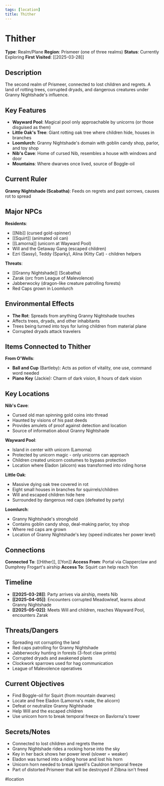 ```yaml
---
tags: [location]
title: Thither
---
```


# Thither

**Type**: Realm/Plane
**Region**: Prismeer (one of three realms)
**Status**: Currently Exploring
**First Visited**: [[2025-03-28]]

## Description

The second realm of Prismeer, connected to lost children and regrets. A land of rotting trees, corrupted dryads, and dangerous creatures under Granny Nightshade's influence.

## Key Features

- **Wayward Pool**: Magical pool only approachable by unicorns (or those disguised as them)
- **Little Oak's Tree**: Giant rotting oak tree where children hide, houses in branches
- **Loomlurch**: Granny Nightshade's domain with goblin candy shop, parlor, and toy shop
- **Nib's Cave**: Home of cursed Nib, resembles a house with windows and door
- **Mountains**: Where dwarves once lived, source of Boggle-oil

## Current Ruler

**Granny Nightshade (Scabatha)**: Feeds on regrets and past sorrows, causes rot to spread

## Major NPCs

**Residents**:
- [[Nib]] (cursed gold-spinner)
- [[Squirt]] (animated oil can)
- [[Lamorna]] (unicorn at Wayward Pool)
- Will and the Getaway Gang (escaped children)
- Ezri (Sassy), Teddy (Sparky), Alina (Kitty Cat) - children helpers

**Threats**:
- [[Granny Nightshade]] (Scabatha)
- Zarak (orc from League of Malevolence)
- Jabberwocky (dragon-like creature patrolling forests)
- Red Caps grown in Loomlurch

## Environmental Effects

- **The Rot**: Spreads from anything Granny Nightshade touches
- Affects trees, dryads, and other inhabitants
- Trees being turned into toys for luring children from material plane
- Corrupted dryads attack travelers

## Items Connected to Thither

**From O'Wells**:
- **Ball and Cup** (Bartleby): Acts as potion of vitality, one use, command word needed
- **Piano Key** (Jackie): Charm of dark vision, 8 hours of dark vision

## Key Locations

**Nib's Cave**:
- Cursed old man spinning gold coins into thread
- Haunted by visions of his past deeds
- Provides amulets of proof against detection and location
- Source of information about Granny Nightshade

**Wayward Pool**:
- Island in center with unicorn (Lamorna)
- Protected by unicorn magic - only unicorns can approach
- Children created unicorn costumes to bypass protection
- Location where Eladon (alicorn) was transformed into riding horse

**Little Oak**:
- Massive dying oak tree covered in rot
- Eight small houses in branches for squirrels/children
- Will and escaped children hide here
- Surrounded by dangerous red caps (defeated by party)

**Loomlurch**:
- Granny Nightshade's stronghold
- Contains goblin candy shop, deal-making parlor, toy shop
- Where red caps are grown
- Location of Granny Nightshade's key (speed indicates her power level)

## Connections

**Connected To**: [[Hither]], [[Yon]]
**Access From**: Portal via Clapperclaw and Dumphrey Frogart's airship
**Access To**: Squirt can help reach Yon

## Timeline

- **[[2025-03-28]]**: Party arrives via airship, meets Nib
- **[[2025-04-05]]**: Encounters corrupted Meadowleaf, learns about Granny Nightshade
- **[[2025-05-02]]**: Meets Will and children, reaches Wayward Pool, encounters Zarak

## Threats/Dangers

- Spreading rot corrupting the land
- Red caps patrolling for Granny Nightshade
- Jabberwocky hunting in forests (3-foot claw prints)
- Corrupted dryads and awakened plants
- Clockwork sparrows used for hag communication
- League of Malevolence operatives

## Current Objectives

- Find Boggle-oil for Squirt (from mountain dwarves)
- Locate and free Eladon (Lamorna's mate, the alicorn)
- Defeat or neutralize Granny Nightshade
- Help Will and the escaped children
- Use unicorn horn to break temporal freeze on Bavlorna's tower

## Secrets/Notes

- Connected to lost children and regrets theme
- Granny Nightshade rides a rocking horse into the sky
- Key in her back shows her power level (slower = weaker)
- Eladon was turned into a riding horse and lost his horn
- Unicorn horn needed to break Igwell's Cauldron temporal freeze
- Part of distorted Prismeer that will be destroyed if Zilbna isn't freed

#location
